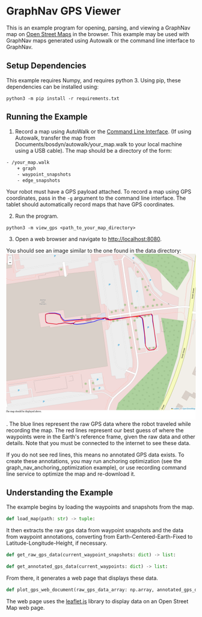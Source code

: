 <!--
Copyright (c) 2023 Boston Dynamics, Inc.  All rights reserved.

Downloading, reproducing, distributing or otherwise using the SDK Software
is subject to the terms and conditions of the Boston Dynamics Software
Development Kit License (20191101-BDSDK-SL).
-->

# GraphNav GPS Viewer

This is an example program for opening, parsing, and viewing a GraphNav map on <a href="www.openstreetmap.org/">Open Street Maps</a> in the browser. This example may be used with GraphNav maps generated using Autowalk or the command line interface to GraphNav.

## Setup Dependencies

This example requires Numpy, and requires python 3. Using pip, these dependencies can be installed using:

```
python3 -m pip install -r requirements.txt
```

## Running the Example

1. Record a map using AutoWalk or the [Command Line Interface](../graph_nav_command_line/README.md). (If using Autowalk, transfer the map from Documents/bosdyn/autowalk/your_map.walk to your local machine using a USB cable). The map should be a directory of the form:

```
- /your_map.walk
    + graph
    - waypoint_snapshots
    - edge_snapshots
```

Your robot must have a GPS payload attached. To record a map using GPS coordinates, pass in the `-g` argument to the command line interface. The tablet should automatically record maps that have GPS coordinates.

2. Run the program.

```
python3 -m view_gps <path_to_your_map_directory>
```

3. Open a web browser and navigate to [http://localhost:8080](http://localhost:8080).

You should see an image similar to the one found in the data directory: ![`data/gps_screenshot.png`](./data/gps_screenshot.png). The blue lines represent the raw GPS data where the robot traveled while recording the map. The red lines represent our best guess of where the waypoints were in the Earth's reference frame, given the raw data and other details. Note that you must be connected to the internet to see these data.

If you do not see red lines, this means no annotated GPS data exists. To create these annotations, you may run anchoring optimization (see the graph_nav_anchoring_optimization example), or use recording command line service to optimize the map and re-download it.

## Understanding the Example

The example begins by loading the waypoints and snapshots from the map.

```python
def load_map(path: str) -> tuple:
```

It then extracts the raw gps data from waypoint snapshots and the data from waypoint annotations, converting from Earth-Centered-Earth-Fixed to Latitude-Longitude-Height, if necessary.

```python
def get_raw_gps_data(current_waypoint_snapshots: dict) -> list:
```

```python
def get_annotated_gps_data(current_waypoints: dict) -> list:
```

From there, it generates a web page that displays these data.

```python
def plot_gps_web_document(raw_gps_data_array: np.array, annotated_gps_data_array: np.array):
```

The web page uses the [leaflet.js](https://leafletjs.com/) library to display data on an Open Street Map web page.
